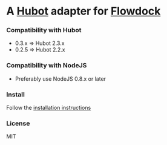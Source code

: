 # A [Hubot](https://github.com/github/hubot) adapter for [Flowdock](https://www.flowdock.com)

### Compatibility with Hubot

 * 0.3.x => Hubot 2.3.x
 * 0.2.5 => Hubot 2.2.x

### Compatibility with NodeJS

 * Preferably use NodeJS 0.8.x or later

### Install

Follow the [installation instructions](https://github.com/github/hubot/wiki/Adapter:-Flowdock)

### License

MIT
